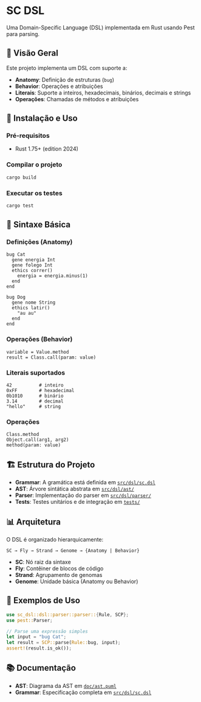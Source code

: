 # SC DSL

Uma Domain-Specific Language (DSL) implementada em Rust usando Pest para parsing.

## 📖 Visão Geral

Este projeto implementa um DSL com suporte a:
- **Anatomy**: Definição de estruturas (`bug`)
- **Behavior**: Operações e atribuições
- **Literais**: Suporte a inteiros, hexadecimais, binários, decimais e strings
- **Operações**: Chamadas de métodos e atribuições

## 🚀 Instalação e Uso

### Pré-requisitos
- Rust 1.75+ (edition 2024)

### Compilar o projeto
```bash
cargo build
```

### Executar os testes
```bash
cargo test
```

## 📝 Sintaxe Básica

### Definições (Anatomy)
```
bug Cat
  gene energia Int
  gene folego Int
  ethics correr()
    energia = energia.minus(1)
  end
end

bug Dog
  gene nome String
  ethics latir()
    "au au"
  end
end
```

### Operações (Behavior)
```
variable = Value.method
result = Class.call(param: value)
```

### Literais suportados
```
42          # inteiro
0xFF        # hexadecimal
0b1010      # binário
3.14        # decimal
"hello"     # string
```

### Operações
```
Class.method
Object.call(arg1, arg2)
method(param: value)
```

## 🏗️ Estrutura do Projeto

- **Grammar**: A gramática está definida em [`src/dsl/sc.dsl`](src/dsl/sc.dsl)
- **AST**: Árvore sintática abstrata em [`src/dsl/ast/`](src/dsl/ast/)
- **Parser**: Implementação do parser em [`src/dsl/parser/`](src/dsl/parser/)
- **Tests**: Testes unitários e de integração em [`tests/`](tests/)

## 📊 Arquitetura

O DSL é organizado hierarquicamente:
```
SC → Fly → Strand → Genome → {Anatomy | Behavior}
```

- **SC**: Nó raiz da sintaxe
- **Fly**: Contêiner de blocos de código
- **Strand**: Agrupamento de genomas
- **Genome**: Unidade básica (Anatomy ou Behavior)

## 🧪 Exemplos de Uso

```rust
use sc_dsl::dsl::parser::parser::{Rule, SCP};
use pest::Parser;

// Parse uma expressão simples
let input = "bug Cat";
let result = SCP::parse(Rule::bug, input);
assert!(result.is_ok());
```

## 📚 Documentação

- **AST**: Diagrama da AST em [`doc/ast.puml`](doc/ast.puml)
- **Grammar**: Especificação completa em [`src/dsl/sc.dsl`](src/dsl/sc.dsl)
